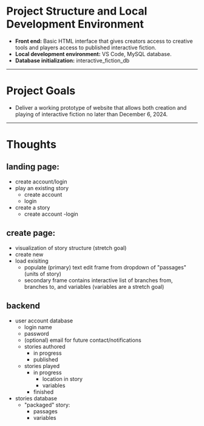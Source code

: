 # Project Structure and Local Development Environment
- **Front end:** Basic HTML interface that gives creators access to creative tools and players access to published interactive fiction.
- **Local development environment:** VS Code, MySQL database.
- **Database initialization:** interactive_fiction_db
---
# Project Goals
- Deliver a working prototype of website that allows both creation and playing of interactive fiction no later than December 6, 2024.
---
# Thoughts
## landing page:
- create account/login
- play an existing story
    - create account
    - login
- create a story
    - create account
    -login
## create page:
- visualization of story structure (stretch goal)
- create new
- load exisiting
    - populate (primary) text edit frame from dropdown of "passages" (units of story)
    - secondary frame contains interactive list of branches from, branches to, and variables (variables are a stretch goal)
## backend
- user account database
    - login name
    - password
    - (optional) email for future contact/notifications
    - stories authored
        - in progress
        - published
    - stories played
        - in progress
            - location in story
            - variables
        - finished
- stories database
    - "packaged" story:
        - passages
        - variables